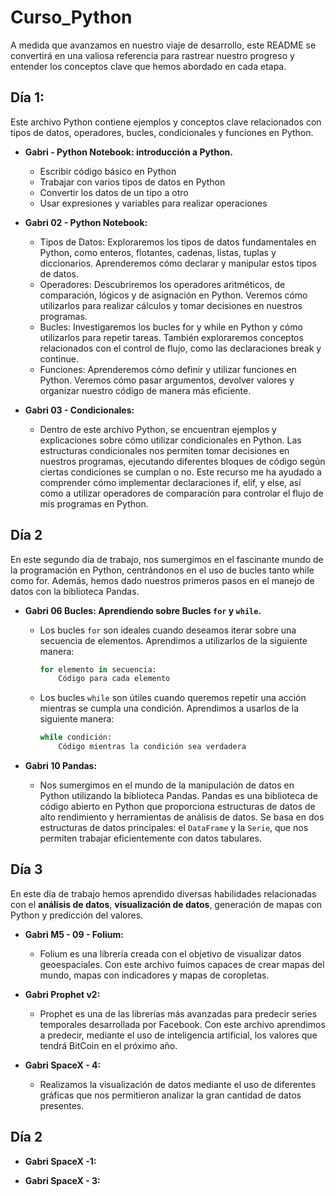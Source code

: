 # **Curso_Python**

A medida que avanzamos en nuestro viaje de desarrollo, este README se convertirá en una valiosa referencia para rastrear nuestro progreso y entender los conceptos clave que hemos abordado en cada etapa.

## **Día 1:**

Este archivo Python contiene ejemplos y conceptos clave relacionados con tipos de datos, operadores, bucles, condicionales y funciones en Python.

- **Gabri - Python Notebook: introducción a Python.**
  - Escribir código básico en Python
  - Trabajar con varios tipos de datos en Python
  - Convertir los datos de un tipo a otro
  - Usar expresiones y variables para realizar operaciones

- **Gabri 02 - Python Notebook:**
  - Tipos de Datos: Exploraremos los tipos de datos fundamentales en Python, como enteros, flotantes, cadenas, listas, tuplas y diccionarios. Aprenderemos cómo declarar y manipular estos tipos de datos.
  - Operadores: Descubriremos los operadores aritméticos, de comparación, lógicos y de asignación en Python. Veremos cómo utilizarlos para realizar cálculos y tomar decisiones en nuestros programas.
  - Bucles: Investigaremos los bucles for y while en Python y cómo utilizarlos para repetir tareas. También exploraremos conceptos relacionados con el control de flujo, como las declaraciones break y continue.
  - Funciones: Aprenderemos cómo definir y utilizar funciones en Python. Veremos cómo pasar argumentos, devolver valores y organizar nuestro código de manera más eficiente.

- **Gabri 03 - Condicionales:**
  - Dentro de este archivo Python, se encuentran ejemplos y explicaciones sobre cómo utilizar condicionales en Python. Las estructuras condicionales nos permiten tomar decisiones en nuestros programas, ejecutando diferentes bloques de código según ciertas condiciones se cumplan o no. Este recurso me ha ayudado a comprender cómo implementar declaraciones if, elif, y else, así como a utilizar operadores de comparación para controlar el flujo de mis programas en Python.

## **Día 2**

En este segundo día de trabajo, nos sumergimos en el fascinante mundo de la programación en Python, centrándonos en el uso de bucles tanto while como for. Además, hemos dado nuestros primeros pasos en el manejo de datos con la biblioteca Pandas.

- **Gabri 06 Bucles: Aprendiendo sobre Bucles `for` y `while`.**
  - Los bucles `for` son ideales cuando deseamos iterar sobre una secuencia de elementos. Aprendimos a utilizarlos de la siguiente manera:
    ```python
    for elemento in secuencia:
        Código para cada elemento
    ```
  - Los bucles `while` son útiles cuando queremos repetir una acción mientras se cumpla una condición. Aprendimos a usarlos de la siguiente manera:
    ```python
    while condición:
        Código mientras la condición sea verdadera
    ```

- **Gabri 10 Pandas:**
  - Nos sumergimos en el mundo de la manipulación de datos en Python utilizando la biblioteca Pandas. Pandas es una biblioteca de código abierto en Python que proporciona estructuras de datos de alto rendimiento y herramientas de análisis de datos. Se basa en dos estructuras de datos principales: el `DataFrame` y la `Serie`, que nos permiten trabajar eficientemente con datos tabulares.

## **Día 3**

En este día de trabajo hemos aprendido diversas habilidades relacionadas con el **análisis de datos**, **visualización de datos**, generación de mapas con Python y predicción del valores.

- **Gabri M5 - 09 - Folium:**
  - Folium es una librería creada con el objetivo de visualizar datos geoespaciales. Con este archivo fuimos capaces de crear mapas del mundo, mapas con indicadores y mapas de coropletas.

- **Gabri Prophet v2:**
  - Prophet es una de las librerías más avanzadas para predecir series temporales desarrollada por Facebook. Con este archivo aprendimos a predecir, mediante el uso de inteligencia artificial, los valores que tendrá BitCoin en el próximo año.

- **Gabri SpaceX - 4:**
  - Realizamos la visualización de datos mediante el uso de diferentes gráficas que nos permitieron analizar la gran cantidad de datos presentes.

## **Día 2**
- **Gabri SpaceX -1:**
  
- **Gabri SpaceX - 3:**
